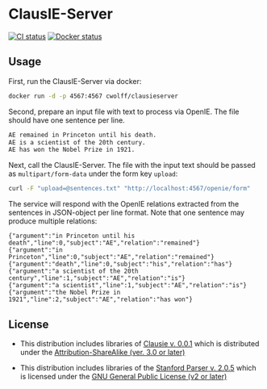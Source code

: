# ClausIE-Server

[![CI status](https://travis-ci.org/c-w/ClausIE-Server.svg?branch=master)](https://travis-ci.org/c-w/ClausIE-Server)
[![Docker status](https://img.shields.io/docker/pulls/cwolff/clausieserver.svg)](https://hub.docker.com/r/cwolff/clausieserver/)

## Usage

First, run the ClausIE-Server via docker:

```sh
docker run -d -p 4567:4567 cwolff/clausieserver
```

Second, prepare an input file with text to process via OpenIE. The file
should have one sentence per line.

```txt
AE remained in Princeton until his death.
AE is a scientist of the 20th century.
AE has won the Nobel Prize in 1921.
```

Next, call the ClausIE-Server. The file with the input text should be passed
as `multipart/form-data` under the form key `upload`:

```sh
curl -F "upload=@sentences.txt" "http://localhost:4567/openie/form"
```

The service will respond with the OpenIE relations extracted from the sentences
in JSON-object per line format. Note that one sentence may produce multiple
relations:

```jsonl
{"argument":"in Princeton until his death","line":0,"subject":"AE","relation":"remained"}
{"argument":"in Princeton","line":0,"subject":"AE","relation":"remained"}
{"argument":"death","line":0,"subject":"his","relation":"has"}
{"argument":"a scientist of the 20th century","line":1,"subject":"AE","relation":"is"}
{"argument":"a scientist","line":1,"subject":"AE","relation":"is"}
{"argument":"the Nobel Prize in 1921","line":2,"subject":"AE","relation":"has won"}
```

## License

* This distribution includes libraries of [Clausie v. 0.0.1](https://www.mpi-inf.mpg.de/departments/databases-and-information-systems/software/clausie/) which is distributed under the [Attribution-ShareAlike (ver. 3.0 or later)](http://creativecommons.org/licenses/by-sa/3.0/legalcode)

* This distribution includes libraries of the [Stanford Parser v. 2.0.5](http://www-nlp.stanford.edu/software/lex-parser.shtml) which is licensed under the [GNU General Public License (v2 or later)](http://www.gnu.org/licenses/gpl-2.0.html)
